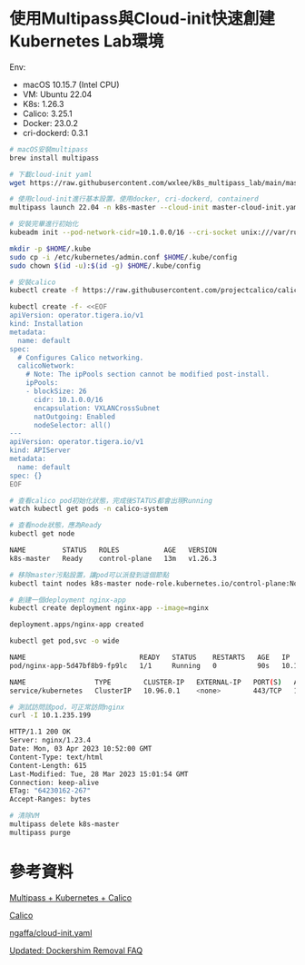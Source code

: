 # 使用Multipass與Cloud-init快速創建Kubernetes Lab環境

Env: 
- macOS 10.15.7 (Intel CPU)
- VM: Ubuntu 22.04
- K8s: 1.26.3
- Calico: 3.25.1
- Docker: 23.0.2
- cri-dockerd: 0.3.1


```bash
# macOS安裝multipass
brew install multipass

# 下載cloud-init yaml
wget https://raw.githubusercontent.com/wxlee/k8s_multipass_lab/main/master-cloud-init.yaml

# 使用cloud-init進行基本設置，使用docker, cri-dockerd, containerd
multipass launch 22.04 -n k8s-master --cloud-init master-cloud-init.yaml -c 2 -m 4G --disk 20G

# 安裝完畢進行初始化
kubeadm init --pod-network-cidr=10.1.0.0/16 --cri-socket unix:///var/run/cri-dockerd.sock

mkdir -p $HOME/.kube
sudo cp -i /etc/kubernetes/admin.conf $HOME/.kube/config
sudo chown $(id -u):$(id -g) $HOME/.kube/config

# 安裝calico
kubectl create -f https://raw.githubusercontent.com/projectcalico/calico/v3.25.1/manifests/tigera-operator.yaml

kubectl create -f- <<EOF
apiVersion: operator.tigera.io/v1
kind: Installation
metadata:
  name: default
spec:
  # Configures Calico networking.
  calicoNetwork:
    # Note: The ipPools section cannot be modified post-install.
    ipPools:
    - blockSize: 26
      cidr: 10.1.0.0/16
      encapsulation: VXLANCrossSubnet
      natOutgoing: Enabled
      nodeSelector: all()
---
apiVersion: operator.tigera.io/v1
kind: APIServer
metadata:
  name: default
spec: {}
EOF

# 查看calico pod初始化狀態，完成後STATUS都會出現Running
watch kubectl get pods -n calico-system

# 查看node狀態，應為Ready
kubectl get node

NAME         STATUS   ROLES           AGE   VERSION
k8s-master   Ready    control-plane   13m   v1.26.3

# 移除master污點設置，讓pod可以派發到這個節點
kubectl taint nodes k8s-master node-role.kubernetes.io/control-plane:NoSchedule-

# 創建一個deployment nginx-app
kubectl create deployment nginx-app --image=nginx

deployment.apps/nginx-app created

kubectl get pod,svc -o wide

NAME                            READY   STATUS    RESTARTS   AGE   IP             NODE         NOMINATED NODE   READINESS GATES
pod/nginx-app-5d47bf8b9-fp9lc   1/1     Running   0          90s   10.1.235.199   k8s-master   <none>           <none>

NAME                 TYPE        CLUSTER-IP   EXTERNAL-IP   PORT(S)   AGE   SELECTOR
service/kubernetes   ClusterIP   10.96.0.1    <none>        443/TCP   16m   <none>

# 測試訪問該pod，可正常訪問nginx
curl -I 10.1.235.199

HTTP/1.1 200 OK
Server: nginx/1.23.4
Date: Mon, 03 Apr 2023 10:52:00 GMT
Content-Type: text/html
Content-Length: 615
Last-Modified: Tue, 28 Mar 2023 15:01:54 GMT
Connection: keep-alive
ETag: "64230162-267"
Accept-Ranges: bytes

# 清除VM
multipass delete k8s-master
multipass purge
```

# 參考資料

[Multipass + Kubernetes + Calico](https://medium.com/@ypelud/multipass-kubernetes-calico-30366d293162)

[Calico](https://docs.tigera.io/calico/latest/getting-started/kubernetes/quickstart#operator-based-installation)

[ngaffa/cloud-init.yaml](https://gist.github.com/ngaffa/15d46c98dd82620c8120ddf7398d6dbd)

[Updated: Dockershim Removal FAQ](https://kubernetes.io/blog/2022/02/17/dockershim-faq/)
